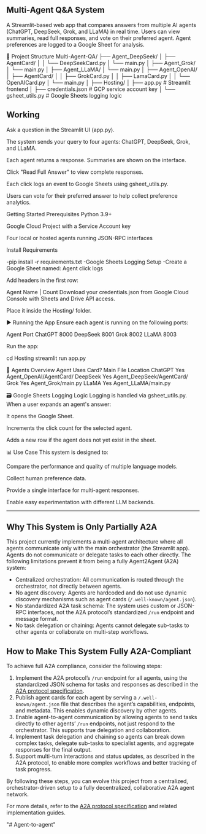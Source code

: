 ## Multi-Agent Q&A System

A Streamlit-based web app that compares answers from multiple AI agents (ChatGPT, DeepSeek, Grok, and LLaMA) in real time. Users can view summaries, read full responses, and vote on their preferred agent. Agent preferences are logged to a Google Sheet for analysis.

📂 Project Structure
Multi-Agent-QA/
├── Agent_DeepSeek/
│   ├── AgentCard/
│   │   └── DeepSeekCard.py
│   └── main.py
│
├── Agent_Grok/
│   └── main.py
│
├── Agent_LLaMA/
│   └── main.py
│
├── Agent_OpenAI/
│   ├── AgentCard/
│   │   ├── GrokCard.py
│   │   ├── LamaCard.py
│   │   └── OpenAICard.py
│   └── main.py
│
├── Hosting/
│   ├── app.py              # Streamlit frontend
│   ├── credentials.json    # GCP service account key
│   └── gsheet_utils.py     # Google Sheets logging logic
## Working
Ask a question in the Streamlit UI (app.py).

The system sends your query to four agents: ChatGPT, DeepSeek, Grok, and LLaMA.

Each agent returns a response. Summaries are shown on the interface.

Click "Read Full Answer" to view complete responses.

Each click logs an event to Google Sheets using gsheet_utils.py.

Users can vote for their preferred answer to help collect preference analytics.

Getting Started
Prerequisites
Python 3.9+

Google Cloud Project with a Service Account key

Four local or hosted agents running JSON-RPC interfaces

Install Requirements

-pip install -r requirements.txt
-Google Sheets Logging Setup
-Create a Google Sheet named: Agent click logs

Add headers in the first row:

Agent Name | Count
Download your credentials.json from Google Cloud Console with Sheets and Drive API access.

Place it inside the Hosting/ folder.

▶️ Running the App
Ensure each agent is running on the following ports:

Agent	Port
ChatGPT	8000
DeepSeek	8001
Grok	8002
LLaMA	8003

Run the app:

cd Hosting
streamlit run app.py

🧠 Agents Overview
Agent	Uses Card?	Main File Location
ChatGPT	Yes	Agent_OpenAI/AgentCard/
DeepSeek	Yes	Agent_DeepSeek/AgentCard/
Grok	Yes	Agent_Grok/main.py
LLaMA	Yes	Agent_LLaMA/main.py

🗃️ Google Sheets Logging Logic
Logging is handled via gsheet_utils.py. When a user expands an agent's answer:

It opens the Google Sheet.

Increments the click count for the selected agent.

Adds a new row if the agent does not yet exist in the sheet.

📊 Use Case
This system is designed to:

Compare the performance and quality of multiple language models.

Collect human preference data.

Provide a single interface for multi-agent responses.

Enable easy experimentation with different LLM backends.


---

## Why This System is Only Partially A2A

This project currently implements a multi-agent architecture where all agents communicate only with the main orchestrator (the Streamlit app). Agents do not communicate or delegate tasks to each other directly. The following limitations prevent it from being a fully Agent2Agent (A2A) system:

- Centralized orchestration: All communication is routed through the orchestrator, not directly between agents.
- No agent discovery: Agents are hardcoded and do not use dynamic discovery mechanisms such as agent cards (`/.well-known/agent.json`).
- No standardized A2A task schema: The system uses custom or JSON-RPC interfaces, not the A2A protocol’s standardized `/run` endpoint and message format.
- No task delegation or chaining: Agents cannot delegate sub-tasks to other agents or collaborate on multi-step workflows.

## How to Make This System Fully A2A-Compliant

To achieve full A2A compliance, consider the following steps:

1. Implement the A2A protocol’s `/run` endpoint for all agents, using the standardized JSON schema for tasks and responses as described in the [A2A protocol specification](https://google.github.io/A2A/).
2. Publish agent cards for each agent by serving a `/.well-known/agent.json` file that describes the agent’s capabilities, endpoints, and metadata. This enables dynamic discovery by other agents.
3. Enable agent-to-agent communication by allowing agents to send tasks directly to other agents’ `/run` endpoints, not just respond to the orchestrator. This supports true delegation and collaboration.
4. Implement task delegation and chaining so agents can break down complex tasks, delegate sub-tasks to specialist agents, and aggregate responses for the final output.
5. Support multi-turn interactions and status updates, as described in the A2A protocol, to enable more complex workflows and better tracking of task progress.

By following these steps, you can evolve this project from a centralized, orchestrator-driven setup to a fully decentralized, collaborative A2A agent network.

For more details, refer to the [A2A protocol specification](https://google.github.io/A2A/) and related implementation guides.


"# Agent-to-agent" 

